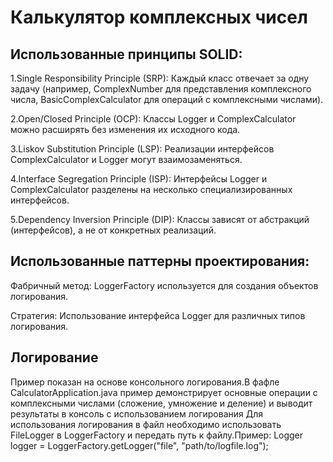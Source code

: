 # Калькулятор комплексных чисел
## Использованные принципы SOLID:
1.Single Responsibility Principle (SRP): Каждый класс отвечает за одну задачу (например, ComplexNumber для представления комплексного числа, BasicComplexCalculator для операций с комплексными числами).

2.Open/Closed Principle (OCP): Классы Logger и ComplexCalculator можно расширять без изменения их исходного кода.

3.Liskov Substitution Principle (LSP): Реализации интерфейсов ComplexCalculator и Logger могут взаимозаменяться.

4.Interface Segregation Principle (ISP): Интерфейсы Logger и ComplexCalculator разделены на несколько специализированных интерфейсов.

5.Dependency Inversion Principle (DIP): Классы зависят от абстракций (интерфейсов), а не от конкретных реализаций.

## Использованные паттерны проектирования:

Фабричный метод: LoggerFactory используется для создания объектов логирования.

Стратегия: Использование интерфейса Logger для различных типов логирования.

## Логирование
Пример показан на основе консольного логирования.В фафле CalculatorApplication.java пример демонстрирует основные операции с комплексными числами (сложение, умножение и деление) и выводит результаты в консоль с использованием логирования Для использования логирования в файл необходимо использовать FileLogger в LoggerFactory и передать путь к файлу.Пример: Logger logger = LoggerFactory.getLogger("file", "path/to/logfile.log");

